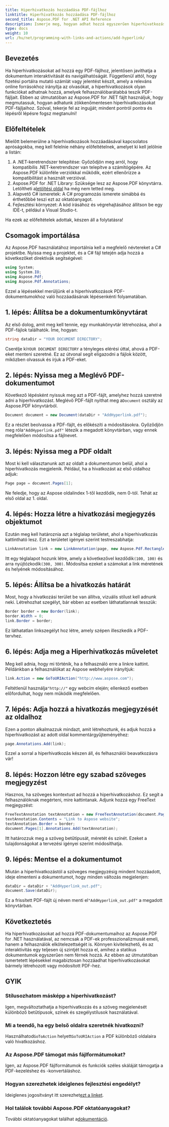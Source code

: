 ```yaml
---
title: Hiperhivatkozás hozzáadása PDF-fájlhoz
linktitle: Hiperhivatkozás hozzáadása PDF-fájlhoz
second_title: Aspose.PDF for .NET API Reference
description: Ismerje meg, hogyan adhat hozzá egyszerűen hiperhivatkozásokat PDF-fájljaihoz az Aspose.PDF for .NET segítségével. Növelje az interaktivitást és a felhasználók elkötelezettségét a dokumentumokban.
type: docs
weight: 10
url: /hu/net/programming-with-links-and-actions/add-hyperlink/
---
```

## Bevezetés

Ha hiperhivatkozásokat ad hozzá egy PDF-fájlhoz, jelentősen javíthatja a dokumentum interaktivitását és navigálhatóságát. Függetlenül attól, hogy fizetési portálra mutató számlát vagy jelentést készít, amely a releváns online forrásokhoz irányítja az olvasókat, a hiperhivatkozások olyan funkciókat adhatnak hozzá, amelyek felhasználóbarátabbá teszik PDF-fájljait. Ebben az útmutatóban az Aspose.PDF for .NET fájlt használjuk, hogy megmutassuk, hogyan adhatunk zökkenőmentesen hiperhivatkozásokat PDF-fájljaihoz. Szóval, tekerje fel az ingujját; mindent pontról pontra és lépésről lépésre fogsz megtanulni!

## Előfeltételek

Mielőtt belemerülne a hiperhivatkozások hozzáadásával kapcsolatos apróságokba, meg kell felelnie néhány előfeltételnek, amelyet ki kell jelölnie a listán:

1. A .NET-keretrendszer telepítése: Győződjön meg arról, hogy kompatibilis .NET-keretrendszer van telepítve a számítógépére. Az Aspose.PDF különféle verziókkal működik, ezért ellenőrizze a kompatibilitást a használt verzióval.
2.  Aspose.PDF for .NET Library: Szüksége lesz az Aspose.PDF könyvtárra. Letöltheti a[letöltési oldal](https://releases.aspose.com/pdf/net/) ha még nem tetted meg.
3. Alapvető C# ismeretek: A C# programozás ismerete simábbá és érthetőbbé teszi ezt az oktatóanyagot.
4. Fejlesztési környezet: A kód írásához és végrehajtásához állítson be egy IDE-t, például a Visual Studio-t.

Ha ezek az előfeltételek adottak, készen áll a folytatásra!

## Csomagok importálása

Az Aspose.PDF használatához importálnia kell a megfelelő névtereket a C# projektbe. Nyissa meg a projektet, és a C# fájl tetején adja hozzá a következőket direktívák segítségével:

```csharp
using System;
using System.IO;
using Aspose.Pdf;
using Aspose.Pdf.Annotations;
```

Ezzel a lépésekkel merüljünk el a hiperhivatkozások PDF-dokumentumokhoz való hozzáadásának lépésenkénti folyamatában.

## 1. lépés: Állítsa be a dokumentumkönyvtárat

Az első dolog, amit meg kell tennie, egy munkakönyvtár létrehozása, ahol a PDF-fájlok találhatók. Íme, hogyan:

```csharp
string dataDir = "YOUR DOCUMENT DIRECTORY";
```

 Cserélje ki`YOUR DOCUMENT DIRECTORY` a tényleges elérési úttal, ahová a PDF-eket menteni szeretné. Ez az útvonal segít eligazodni a fájlok között, miközben olvassuk és írjuk a PDF-eket.

## 2. lépés: Nyissa meg a Meglévő PDF-dokumentumot

 Következő lépésként nyissuk meg azt a PDF-fájlt, amelyhez hozzá szeretné adni a hiperhivatkozást. Meglévő PDF-fájlt nyithat meg a`Document` osztály az Aspose.PDF könyvtárból.

```csharp
Document document = new Document(dataDir + "AddHyperlink.pdf");
```

 Ez a részlet beolvassa a PDF-fájlt, és előkészíti a módosításokra. Győződjön meg róla`"AddHyperlink.pdf"` létezik a megadott könyvtárban, vagy ennek megfelelően módosítsa a fájlnevet.

## 3. lépés: Nyissa meg a PDF oldalt

Most ki kell választanunk azt az oldalt a dokumentumon belül, ahol a hiperhivatkozás megjelenik. Például, ha a hivatkozást az első oldalhoz adjuk:

```csharp
Page page = document.Pages[1];
```

Ne feledje, hogy az Aspose oldalindex 1-től kezdődik, nem 0-tól. Tehát az első oldal az 1. oldal.

## 4. lépés: Hozza létre a hivatkozási megjegyzés objektumot

Ezután meg kell határoznia azt a téglalap területet, ahol a hiperhivatkozás kattintható lesz. Ezt a területet igényei szerint testreszabhatja:

```csharp
LinkAnnotation link = new LinkAnnotation(page, new Aspose.Pdf.Rectangle(100, 100, 300, 300));
```

 Itt egy téglalapot hozunk létre, amely a következővel kezdődik`(100, 100)` és arra nyújtózkodik`(300, 300)`. Módosítsa ezeket a számokat a link méretének és helyének módosításához.

## 5. lépés: Állítsa be a hivatkozás határát

Most, hogy a hivatkozási terület be van állítva, vizuális stílust kell adnunk neki. Létrehozhat szegélyt, bár ebben az esetben láthatatlannak tesszük:

```csharp
Border border = new Border(link);
border.Width = 0;
link.Border = border;
```

Ez láthatatlan linkszegélyt hoz létre, amely szépen illeszkedik a PDF-tervhez.

## 6. lépés: Adja meg a Hiperhivatkozás műveletet

Meg kell adnia, hogy mi történik, ha a felhasználó erre a linkre kattint. Példánkban a felhasználókat az Aspose webhelyére irányítjuk:

```csharp
link.Action = new GoToURIAction("http://www.aspose.com");
```

 Feltétlenül használja`"http://"` egy webcím elején; ellenkező esetben előfordulhat, hogy nem működik megfelelően.

## 7. lépés: Adja hozzá a hivatkozás megjegyzését az oldalhoz

Ezen a ponton alkalmazzuk mindazt, amit létrehoztunk, és adjuk hozzá a hiperhivatkozást az adott oldal kommentárgyűjteményéhez:

```csharp
page.Annotations.Add(link);
```

Ezzel a sorral a hiperhivatkozás készen áll, és felhasználói beavatkozásra vár!

## 8. lépés: Hozzon létre egy szabad szöveges megjegyzést

Hasznos, ha szöveges kontextust ad hozzá a hiperhivatkozáshoz. Ez segít a felhasználóknak megérteni, mire kattintanak. Adjunk hozzá egy FreeText megjegyzést:

```csharp
FreeTextAnnotation textAnnotation = new FreeTextAnnotation(document.Pages[1], new Aspose.Pdf.Rectangle(100, 100, 300, 300), new DefaultAppearance(FontRepository.FindFont("TimesNewRoman"), 10, Color.Blue));
textAnnotation.Contents = "Link to Aspose website";
textAnnotation.Border = border;
document.Pages[1].Annotations.Add(textAnnotation);
```

Itt határozzuk meg a szöveg betűtípusát, méretét és színét. Ezeket a tulajdonságokat a tervezési igényei szerint módosíthatja.

## 9. lépés: Mentse el a dokumentumot

Miután a hiperhivatkozástól a szöveges megjegyzésig mindent hozzáadott, ideje elmenteni a dokumentumot, hogy minden változás megjelenjen:

```csharp
dataDir = dataDir + "AddHyperlink_out.pdf";
document.Save(dataDir);
```

 Ez a frissített PDF-fájlt új néven menti el`"AddHyperlink_out.pdf"` a megadott könyvtárban.

## Következtetés

Ha hiperhivatkozásokat ad hozzá PDF-dokumentumaihoz az Aspose.PDF for .NET használatával, az nemcsak a PDF-ek professzionalizmusát emeli, hanem a felhasználók elkötelezettségét is. Könnyen kivitelezhető, és az interaktivitás egy teljesen új szintjét hozza el, amihez a statikus dokumentumok egyszerűen nem férnek hozzá. Az ebben az útmutatóban ismertetett lépésekkel magabiztosan hozzáadhat hiperhivatkozásokat bármely létrehozott vagy módosított PDF-hez. 

## GYIK

### Stílusozhatom másképp a hiperhivatkozást?  
Igen, megváltoztathatja a hiperhivatkozás és a szöveg megjelenését különböző betűtípusok, színek és szegélystílusok használatával.

### Mi a teendő, ha egy belső oldalra szeretnék hivatkozni?  
 Használhatod`GoToAction` helyett`GoToURIAction` a PDF különböző oldalaira való hivatkozáshoz.

### Az Aspose.PDF támogat más fájlformátumokat?  
Igen, az Aspose.PDF fájlformátumok és funkciók széles skáláját támogatja a PDF-kezeléshez és -konvertáláshoz.

### Hogyan szerezhetek ideiglenes fejlesztési engedélyt?  
 Ideiglenes jogosítványt itt szerezhet[ezt a linket](https://purchase.aspose.com/temporary-license/).

### Hol találok további Aspose.PDF oktatóanyagokat?  
További oktatóanyagokat találhat a[dokumentáció](https://reference.aspose.com/pdf/net/).